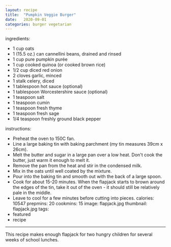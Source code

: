 ```yaml
---
layout: recipe
title:  "Pumpkin Veggie Burger"
date:   2020-09-01
categories: burger vegetarian
---
```

ingredients:
  - 1 cup oats
  - 1 (15.5 oz.) can cannellini beans, drained and rinsed
  - 1 cup pure pumpkin purée
  - 1 cup cooked quinoa (or cooked brown rice)
  - 1/2 cup diced red onion
  - 2 cloves garlic, minced
  - 1 stalk celery, diced
  - 1 tablespoon hot sauce (optional)
  - 1 tablespoon Worcestershire sauce (optional)
  - 1 teaspoon salt
 -  1 teaspoon cumin
  - 1 teaspoon fresh thyme
  - 1 teaspoon fresh sage
  - 1/4 teaspoon freshly ground black pepper

instructions:
  - Preheat the oven to 150C fan.
  - Line a large baking tin with baking parchment (my tin measures 39cm x 26cm).
  - Melt the butter and sugar in a large pan over a low heat. Don't cook the butter, just warm it enough to melt it.
  - Remove the pan from the heat and stir in the condensed milk.
  - Mix in the oats until well coated by the mixture.
  - Pour into the baking tin and smooth out with the back of a large spoon.
  - Cook for about 15-20 minutes. When the flapjack starts to brown around the edges of the tin, take it out of the oven - it should still be relatively pale in the middle.
  - Leave to cool for a few minutes before cutting into pieces.
calories: 10547
prepmins: 20
cookmins: 15
image: flapjack.jpg
thumbnail: flapjack.jpg
tags:
  - featured
  - recipe
---
This recipe makes enough flapjack for two hungry children for several weeks of school lunches.
